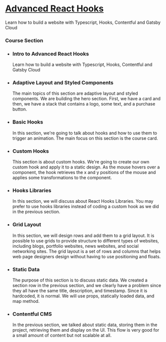 # [Advanced React Hooks](https://designcode.io/advanced-react-hooks)

<!-- ## Learn how to build a website with Typescript, Hooks, Contentful and Gatsby Cloud -->
<p>Learn how to build a website with Typescript, Hooks, Contentful and Gatsby Cloud</p>

### Course Section

- ### Intro to Advanced React Hooks <br>

  Learn how to build a website with Typescript, Hooks, Contentful and Gatsby Cloud

- ### Adaptive Layout and Styled Components <br>

  The main topics of this section are adaptive layout and styled components. We are building the hero section. First, we have a card and then, we have a stack that contains a logo, some text, and a purchase button.

- ### Basic Hooks <br>

  In this section, we're going to talk about hooks and how to use them to trigger an animation. The main focus on this section is the course card.

- ### Custom Hooks <br>

  This section is about custom hooks. We're going to create our own custom hook and apply it to a static design. As the mouse hovers over a component, the hook retrieves the x and y positions of the mouse and applies some transformations to the component.

- ### Hooks Libraries <br>

  In this section, we will discuss about React Hooks Libraries. You may prefer to use hooks libraries instead of coding a custom hook as we did in the previous section.

- ### Grid Layout <br>

  In this section, we will design rows and add them to a grid layout. It is possible to use grids to provide structure to different types of websites, including blogs, portfolio websites, news websites, and social networking sites. The grid layout is a set of rows and columns that helps web page designers design without having to use positioning and floats.

- ### Static Data <br>

  The purpose of this section is to discuss static data. We created a section row in the previous section, and we clearly have a problem since they all have the same title, description, and timestamp. Since it is hardcoded, it is normal. We will use props, statically loaded data, and map method.

- ### Contentful CMS <br>

  In the previous section, we talked about static data, storing them in the project, retrieving them and display on the UI. This flow is very good for a small amount of content but not scalable at all.
